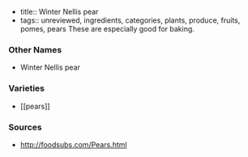 - title:: Winter Nellis pear
- tags:: unreviewed, ingredients, categories, plants, produce, fruits, pomes, pears
These are especially good for baking.

### Other Names

* Winter Nellis pear

### Varieties

* [[pears]]

### Sources
* http://foodsubs.com/Pears.html
